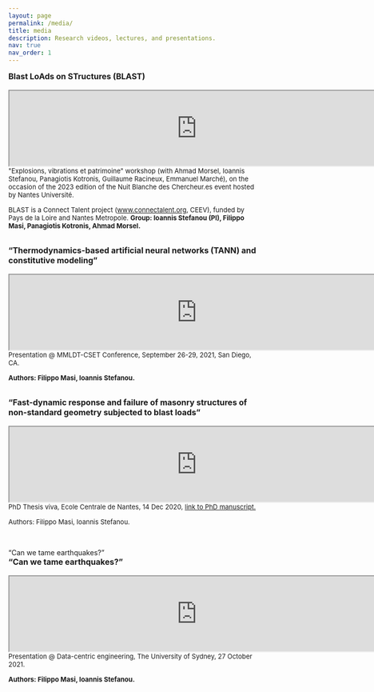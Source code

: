 ```yaml
---
layout: page
permalink: /media/
title: media
description: Research videos, lectures, and presentations.
nav: true
nav_order: 1
---
```

<!-- _pages/publications.md -->

<div><font size="+0"><b>Blast LoAds on STructures (BLAST)</b></font></div>
<br>

<iframe width=750 src="https://www.youtube.com/embed/ElW6LhsOWXg"
allowfullscreen="allowfullscreen"
        mozallowfullscreen="mozallowfullscreen"
        msallowfullscreen="msallowfullscreen"
        oallowfullscreen="oallowfullscreen"
        webkitallowfullscreen="webkitallowfullscreen">
</iframe>

<div><font size="-1"> "Explosions, vibrations et patrimoine" workshop (with Ahmad Morsel, Ioannis Stefanou, Panagiotis
Kotronis, Guillaume Racineux, Emmanuel Marché), on the occasion of the 2023 edition of the Nuit Blanche des
Chercheur.es event hosted by Nantes Université.

BLAST is a Connect Talent project (www.connectalent.org, CEEV), funded by Pays de la Loire and Nantes Metropole. <b>Group: Ioannis Stefanou (PI), Filippo Masi, Panagiotis Kotronis, Ahmad Morsel.</b></font></div>

<br>

<div><font size="+0"><b>“Thermodynamics-based artificial neural networks (TANN) and constitutive modeling”</b></font></div>
 <br>
  <iframe width=750 src="https://www.youtube.com/embed/p6UJ03P6LUY"
  allowfullscreen="allowfullscreen"
          mozallowfullscreen="mozallowfullscreen"
          msallowfullscreen="msallowfullscreen"
          oallowfullscreen="oallowfullscreen"
          webkitallowfullscreen="webkitallowfullscreen"></iframe>


  <div><font size="-1"> Presentation @ MMLDT-CSET Conference, September 26-29, 2021, San Diego, CA.

  <b>Authors: Filippo Masi, Ioannis Stefanou.</b></font></div>

  <br>


  <div><font size="+0"><b>“Fast-dynamic response and failure of masonry structures of non-standard geometry subjected to blast
loads”</b></font></div>
   <br>

  <iframe width=750 src="https://www.youtube.com/embed/9EzR6C18zWk"
  allowfullscreen="allowfullscreen"
          mozallowfullscreen="mozallowfullscreen"
          msallowfullscreen="msallowfullscreen"
          oallowfullscreen="oallowfullscreen"
          webkitallowfullscreen="webkitallowfullscreen">
  </iframe>

  <div><font size="-1">  PhD Thesis viva, Ecole Centrale de Nantes, 14 Dec 2020, <a href="https://theses.hal.science/tel-03217357">link to PhD manuscript.</a>

  Authors: Filippo Masi, Ioannis Stefanou.</font></div>
<br>

  <div>“Can we tame earthquakes?”</div>
  <div><font size="+0"><b>“Can we tame earthquakes?”</b></font></div>
<br>

  <iframe width=750  src="https://www.youtube.com/embed/Za5t8LVWl-Q"
  allowfullscreen="allowfullscreen"
          mozallowfullscreen="mozallowfullscreen"
          msallowfullscreen="msallowfullscreen"
          oallowfullscreen="oallowfullscreen"
          webkitallowfullscreen="webkitallowfullscreen">
  </iframe>

  <div><font size="-1"> Presentation @ Data-centric engineering, The University of Sydney, 27 October 2021.

  <b>Authors: Filippo Masi, Ioannis Stefanou.</b></font></div>
